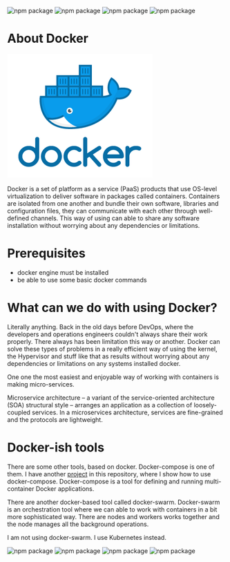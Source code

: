 ![npm package](https://img.shields.io/badge/docker-19.03.8-blue.svg)
![npm package](https://img.shields.io/badge/centos-3.10.0-cyclamen.svg)
![npm package](https://img.shields.io/badge/debian-10.10.0-pink.svg)
![npm package](https://img.shields.io/badge/docker-19.03.8-blue.svg)

<h1>About Docker</h1>

![Image of docker](https://github.com/SandorJokai/docker/blob/master/ampache-streamer/docker.png)

Docker is a set of platform as a service (PaaS) products that use OS-level virtualization to deliver software in packages called containers. Containers are isolated from one another and bundle their own software, libraries and configuration files, they can communicate with each other through well-defined channels.
This way of using can able to share any software installation without worrying about any dependencies or limitations.

<h1>Prerequisites</h1>

- docker engine must be installed
- be able to use some basic docker commands

<h1>What can we do with using Docker?</h2>

Literally anything. Back in the old days before DevOps, where the developers and operations engineers couldn't always share their work properly. There always has been limitation this way or another. Docker can solve these types of problems in a really efficient way of using the kernel, the Hypervisor and stuff like that as results without worrying about any dependencies or limitations on any systems installed docker.


One one the most easiest and enjoyable way of working with containers is making micro-services.

Microservice architecture – a variant of the service-oriented architecture (SOA) structural style – arranges an application as a collection of loosely-coupled services. In a microservices architecture, services are fine-grained and the protocols are lightweight.

<h1>Docker-ish tools</h1>

There are some other tools, based on docker. Docker-compose is one of them. I have another [project](https://github.com/SandorJokai/docker/tree/master/owncloud) in this repository, where I show how to use docker-compose. Docker-compose is a tool for defining and running multi-container Docker applications.

There are another docker-based tool called docker-swarm. Docker-swarm is an orchestration tool where we can able to work with containers in a bit more sophisticated way. There are nodes and workers works together and the node manages all the background operations.

I am not using docker-swarm. I use Kubernetes instead.


![npm package](https://img.shields.io/badge/docker-19.03.8-blue.svg)
![npm package](https://img.shields.io/badge/centos-3.10.0-cyclamen.svg)
![npm package](https://img.shields.io/badge/debian-10.10.0-pink.svg)
![npm package](https://img.shields.io/badge/docker-19.03.8-blue.svg)
